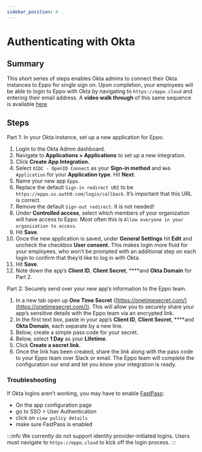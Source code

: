 ```yaml
---
sidebar_position: 4
---
```

# Authenticating with Okta

## Summary

This short series of steps enables Okta admins to connect their Okta instances to Eppo for single sign on. Upon completion, your employees will be able to login to Eppo with Okta by navigating to `https://eppo.cloud` and entering their email address. A **video walk through** of this same sequence is available [here](https://www.loom.com/share/2103c5f66b694e73937d0da3a6ecfcac).

## Steps

Part 1: In your Okta instance, set up a new application for Eppo.

1. Login to the Okta Admin dashboard.
2. Navigate to **Applications > Applications** to set up a new integration.
3. Click **Create App Integration.**
4. Select `OIDC - OpenID Connect` as your **Sign-in method** and `Web Application` for your **Application type**. Hit **Next**.
5. Name your new app `Eppo`.
6. Replace the default `Sign-in redirect URI` to be `https://eppo.us.auth0.com/login/callback`. It’s important that this URL is correct.
7. Remove the default `Sign-out redirect`. It is not needed!
8. Under **Controlled access**, select which members of your organization will have access to Eppo. Most often this is `Allow everyone in your organization to access`.
9. Hit **Save**.
10. Once the new application is saved, under **General Settings** hit **Edit** and uncheck the checkbox **User consent.** This makes login more fluid for your employees, who won’t be prompted with an additional step on each login to confirm that they’d like to log in with Okta.
11. Hit **Save**.
12. Note down the app’s **Client ID**, **Client Secret**, ****and **Okta Domain** for Part 2.

Part 2: Securely send over your new app’s information to the Eppo team.

1. In a new tab open up **One Time Secret** ([https://onetimesecret.com/](https://onetimesecret.com/)). This will allow you to securely share your app’s sensitive details with the Eppo team via an encrypted link.
2. In the first text box, paste in your app’s **Client ID**, **Client Secret**, ****and **Okta Domain**, each separate by a new line.
3. Below, create a simple pass code for your secret.
4. Below, select **1 Day** as your **Lifetime**.
5. Click **Create a secret link**.
6. Once the link has been created, share the link along with the pass code to your Eppo team over Slack or email. The Eppo team will complete the configuration our end and let you know your integration is ready.

### Troubleshooting

If Okta logins aren't working, you may have to enable [FastPass](https://help.okta.com/oie/en-us/content/topics/identity-engine/devices/fp/fp-main.htm):
- On the app configuration page
- go to SSO > User Authentication
- click on `view policy details`
- make sure FastPass is enabled

:::info
We currently do not support identity provider-initiated logins. Users must navigate to `https://eppo.cloud` to kick off the login process.
:::